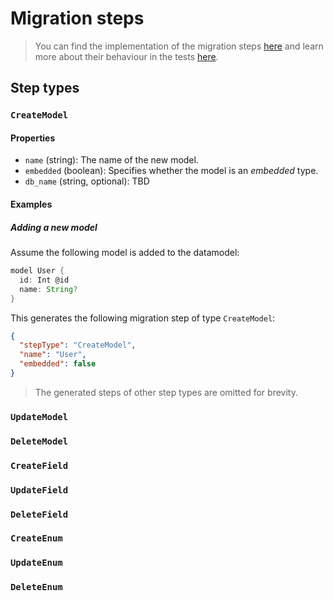 # Migration steps

> You can find the implementation of the migration steps [here](https://github.com/prisma/prisma/blob/alpha/server/prisma-rs/migration-engine/connectors/migration-connector/tests/steps_tests.rs) and learn more about their behaviour in the tests [here](https://github.com/prisma/prisma/blob/alpha/server/prisma-rs/migration-engine/connectors/migration-connector/tests/steps_tests.rs).

## Step types

### `CreateModel`

#### Properties

- `name` (string): The name of the new model.
- `embedded` (boolean): Specifies whether the model is an _embedded_ type.
- `db_name` (string, optional): TBD

#### Examples

##### Adding a new model

Assume the following model is added to the datamodel:

```groovy
model User {
  id: Int @id
  name: String?
}
```

This generates the following migration step of type `CreateModel`:

```json
{
  "stepType": "CreateModel",
  "name": "User",
  "embedded": false
}
```

> The generated steps of other step types are omitted for brevity.

### `UpdateModel`

### `DeleteModel`

### `CreateField`

### `UpdateField`

### `DeleteField`

### `CreateEnum`

### `UpdateEnum`

### `DeleteEnum`